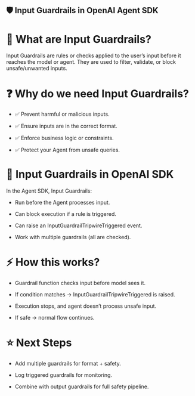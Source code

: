 ## 🛡️ Input Guardrails in OpenAI Agent SDK
# 📘 What are Input Guardrails?

Input Guardrails are rules or checks applied to the user’s input before it reaches the model or agent.
They are used to filter, validate, or block unsafe/unwanted inputs.

# ❓ Why do we need Input Guardrails?

- ✅ Prevent harmful or malicious inputs.

- ✅ Ensure inputs are in the correct format.

- ✅ Enforce business logic or constraints.

- ✅ Protect your Agent from unsafe queries.

# 🚀 Input Guardrails in OpenAI SDK

In the Agent SDK, Input Guardrails:

- Run before the Agent processes input.

- Can block execution if a rule is triggered.

- Can raise an InputGuardrailTripwireTriggered event.

- Work with multiple guardrails (all are checked).
# ⚡ How this works?

- Guardrail function checks input before model sees it.

- If condition matches → InputGuardrailTripwireTriggered is raised.

- Execution stops, and agent doesn’t process unsafe input.

- If safe → normal flow continues.

# ⭐ Next Steps

- Add multiple guardrails for format + safety.

- Log triggered guardrails for monitoring.

- Combine with output guardrails for full safety pipeline.
